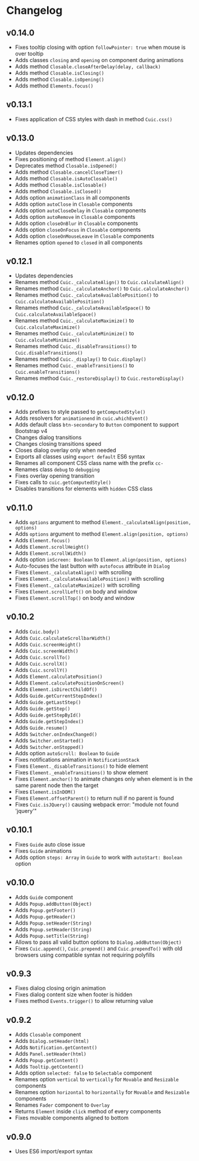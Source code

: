 # Changelog

## v0.14.0
- Fixes tooltip closing with option `followPointer: true` when mouse is over tooltip
- Adds classes `closing` and `opening` on component during animations
- Adds method `Closable.closeAfterDelay(delay, callback)`
- Adds method `Closable.isClosing()`
- Adds method `Closable.isOpening()`
- Adds method `Elements.focus()`

## v0.13.1
- Fixes application of CSS styles with dash in method `Cuic.css()`

## v0.13.0
- Updates dependencies
- Fixes positioning of method `Element.align()`
- Deprecates method `Closable.isOpened()`
- Adds method `Closable.cancelCloseTimer()`
- Adds method `Closable.isAutoClosable()`
- Adds method `Closable.isClosable()`
- Adds method `Closable.isClosed()`
- Adds option `animationClass` in all components
- Adds option `autoClose` in `Closable` components
- Adds option `autoCloseDelay` in `Closable` components
- Adds option `autoRemove` in `Closable` components
- Adds option `closeOnBlur` in `Closable` components
- Adds option `closeOnFocus` in `Closable` components
- Adds option `closeOnMouseLeave` in `Closable` components
- Renames option `opened` to `closed` in all components

## v0.12.1
- Updates dependencies
- Renames method `Cuic._calculateAlign()` to `Cuic.calculateAlign()`
- Renames method `Cuic._calculateAnchor()` to `Cuic.calculateAnchor()`
- Renames method `Cuic._calculateAvailablePosition()` to `Cuic.calculateAvailablePosition()`
- Renames method `Cuic._calculateAvailableSpace()` to `Cuic.calculateAvailableSpace()`
- Renames method `Cuic._calculateMaximize()` to `Cuic.calculateMaximize()`
- Renames method `Cuic._calculateMinimize()` to `Cuic.calculateMinimize()`
- Renames method `Cuic._disableTransitions()` to `Cuic.disableTransitions()`
- Renames method `Cuic._display()` to `Cuic.display()`
- Renames method `Cuic._enableTransitions()` to `Cuic.enableTransitions()`
- Renames method `Cuic._restoreDisplay()` to `Cuic.restoreDisplay()`

## v0.12.0
- Adds prefixes to style passed to `getComputedStyle()`
- Adds resolvers for `animationend` in `cuic.whichEvent()`
- Adds default class `btn-secondary` to `Button` component to support Bootstrap v4
- Changes dialog transitions
- Changes closing transitions speed
- Closes dialog overlay only when needed
- Exports all classes using `export default` ES6 syntax
- Renames all component CSS class name with the prefix `cc-`
- Renames class `debug` to `debugging`
- Fixes overlay opening transition
- Fixes calls to `cuic.getComputedStyle()`
- Disables transitions for elements with `hidden` CSS class

## v0.11.0
- Adds `options` argument to method `Element._calculateAlign(position, options)`
- Adds `options` argument to method `Element.align(position, options)`
- Adds `Element.focus()`
- Adds `Element.scrollHeight()`
- Adds `Element.scrollWidth()`
- Adds option `inScreen: Boolean` to `Element.align(position, options)`
- Auto-focuses the last button with `autofocus` attribute in `Dialog`
- Fixes `Element._calculateAlign()` with scrolling
- Fixes `Element._calculateAvailablePosition()` with scrolling
- Fixes `Element._calculateMaximize()` with scrolling
- Fixes `Element.scrollLeft()` on body and window
- Fixes `Element.scrollTop()` on body and window

## v0.10.2
- Adds `Cuic.body()`
- Adds `Cuic.calculateScrollbarWidth()`
- Adds `Cuic.screenHeight()`
- Adds `Cuic.screenWidth()`
- Adds `Cuic.scrollTo()`
- Adds `Cuic.scrollX()`
- Adds `Cuic.scrollY()`
- Adds `Element.calculatePosition()`
- Adds `Element.calculatePositionOnScreen()`
- Adds `Element.isDirectChildOf()`
- Adds `Guide.getCurrentStepIndex()`
- Adds `Guide.getLastStep()`
- Adds `Guide.getStep()`
- Adds `Guide.getStepById()`
- Adds `Guide.getStepIndex()`
- Adds `Guide.resume()`
- Adds `Switcher.onIndexChanged()`
- Adds `Switcher.onStarted()`
- Adds `Switcher.onStopped()`
- Adds option `autoScroll: Boolean` to `Guide`
- Fixes notifications animation in `NotificationStack`
- Fixes `Element._disableTransitions()` to hide element
- Fixes `Element._enableTransitions()` to show element
- Fixes `Element.anchor()` to animate changes only when element is in the same parent node then the target
- Fixes `Element.isInDOM()`
- Fixes `Element.offsetParent()` to return null if no parent is found
- Fixes `Cuic.isJQuery()` causing webpack error: "module not found 'jquery'"

## v0.10.1
- Fixes `Guide` auto close issue
- Fixes `Guide` animations
- Adds option `steps: Array` in `Guide` to work with `autoStart: Boolean` option

## v0.10.0
- Adds `Guide` component
- Adds `Popup.addButton(Object)`
- Adds `Popup.getFooter()`
- Adds `Popup.getHeader()`
- Adds `Popup.setHeader(String)`
- Adds `Popup.setHeader(String)`
- Adds `Popup.setTitle(String)`
- Allows to pass all valid button options to `Dialog.addButton(Object)` 
- Fixes `Cuic.append()`, `Cuic.prepend()` and `Cuic.prependTo()` with old browsers using compatible syntax not requiring polyfills

## v0.9.3
- Fixes dialog closing origin animation
- Fixes dialog content size when footer is hidden
- Fixes method `Events.trigger()` to allow returning value

## v0.9.2
- Adds `Closable` component
- Adds `Dialog.setHeader(html)`
- Adds `Notification.getContent()`
- Adds `Panel.setHeader(html)`
- Adds `Popup.getContent()`
- Adds `Tooltip.getContent()`
- Adds option `selected: false` to `Selectable` component
- Renames option `vertical` to `vertically` for `Movable` and `Resizable` components
- Renames option `horizontal` to `horizontally` for `Movable` and `Resizable` components
- Renames `Fader` component to `Overlay`
- Returns `Element` inside `click` method of every components
- Fixes movable components aligned to bottom

## v0.9.0
- Uses ES6 import/export syntax
